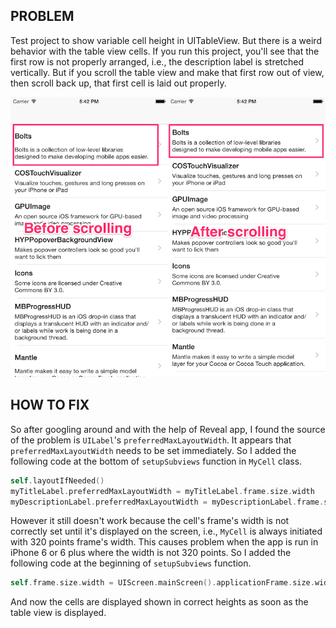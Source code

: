 ## PROBLEM

Test project to show variable cell height in UITableView. But there is a weird behavior with the table view cells. If you run this project, you'll see that the first row is not properly arranged, i.e., the description label is stretched vertically. But if you scroll the table view and make that first row out of view, then scroll back up, that first cell is laid out properly.

![](https://raw.githubusercontent.com/nicnocquee/VariableHeightTableViewCell/master/weird-tableview-resize.png)

## HOW TO FIX

So after googling around and with the help of Reveal app, I found the source of the problem is `UILabel`'s `preferredMaxLayoutWidth`. It appears that `preferredMaxLayoutWidth` needs to be set immediately. So I added the following code at the bottom of `setupSubviews` function in `MyCell` class.

```swift
self.layoutIfNeeded()
myTitleLabel.preferredMaxLayoutWidth = myTitleLabel.frame.size.width
myDescriptionLabel.preferredMaxLayoutWidth = myDescriptionLabel.frame.size.width
```

However it still doesn't work because the cell's frame's width is not correctly set until it's displayed on the screen, i.e., `MyCell` is always initiated with 320 points frame's width. This causes problem when the app is run in iPhone 6 or 6 plus where the width is not 320 points. So I added the following code at the beginning of `setupSubviews` function.

```swift
self.frame.size.width = UIScreen.mainScreen().applicationFrame.size.width
```

And now the cells are displayed shown in correct heights as soon as the table view is displayed.
